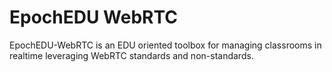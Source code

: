 # EpochEDU WebRTC

EpochEDU-WebRTC is an EDU oriented toolbox for managing classrooms in realtime leveraging WebRTC standards and non-standards.


